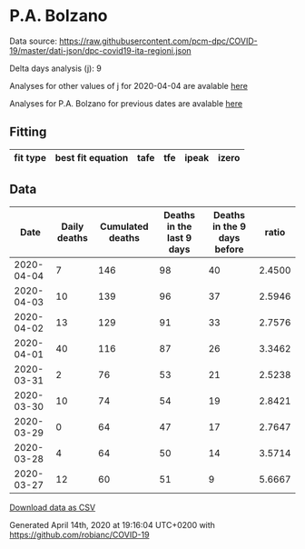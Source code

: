 # P.A. Bolzano

Data source: https://raw.githubusercontent.com/pcm-dpc/COVID-19/master/dati-json/dpc-covid19-ita-regioni.json

Delta days analysis (j): 9

Analyses for other values of j for 2020-04-04 are avalable [here](../2020-04-04/README.md)

Analyses for P.A. Bolzano for previous dates are avalable [here](../README.md)

## Fitting 
|fit type|best fit equation|tafe|tfe|ipeak|izero|
|-------|-----|--------|------|---|---|

## Data
|Date|Daily deaths|Cumulated deaths|Deaths in the last 9 days|Deaths in the 9 days before|ratio|
|----|----------|-----------|-------|--------------------|-----|
|2020-04-04|7|146|98|40|2.4500|
|2020-04-03|10|139|96|37|2.5946|
|2020-04-02|13|129|91|33|2.7576|
|2020-04-01|40|116|87|26|3.3462|
|2020-03-31|2|76|53|21|2.5238|
|2020-03-30|10|74|54|19|2.8421|
|2020-03-29|0|64|47|17|2.7647|
|2020-03-28|4|64|50|14|3.5714|
|2020-03-27|12|60|51|9|5.6667|

[Download data as CSV](COVID-19_p.a._bolzano_j9_2020-04-04.csv)

Generated April 14th, 2020 at 19:16:04 UTC+0200 with https://github.com/robianc/COVID-19
